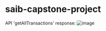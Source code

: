 # saib-capstone-project
API 'getAllTransactions' response:
![image](https://user-images.githubusercontent.com/72761811/144857633-d720dbc3-123f-4c5b-899c-64673ab0fdac.png)
